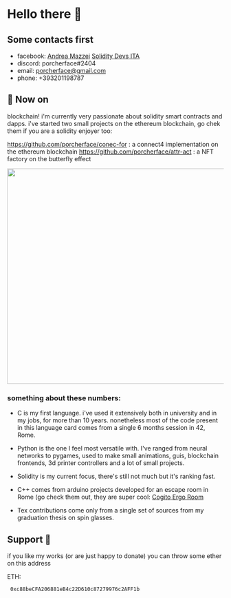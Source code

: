 # Hello there :honeybee:

## Some contacts first

- facebook: [Andrea Mazzei](https://www.facebook.com/andreariccetto)
            [Solidity Devs ITA](https://www.facebook.com/groups/2967497240197165)
- discord: porcherface#2404
- email: [porcherface@gmail.com](mailto:porcherface@gmail.com)
- phone: +393201198787

## 🔭 Now on

blockchain! i'm currently very passionate about solidity smart contracts and dapps. i've started two small projects on the ethereum blockchain, go chek them if you are a solidity enjoyer too:

  https://github.com/porcherface/conec-for : a connect4 implementation on the ethereum blockchain
  https://github.com/porcherface/attr-act  : a NFT factory on the butterfly effect

<img
     src="https://github-readme-stats.vercel.app/api/top-langs/?username=porcherface&langs_count=7" 
     width="1300" 
     height="500" />

### something about these numbers: 

- C is my first language. i've used it extensively both in university and in my jobs, for more than 10 years. nonetheless most of the code present in this language card comes from a single 6 months session in 42, Rome. 

- Python is the one I feel most versatile with. I've ranged from neural networks to pygames, used to make small animations, guis, blockchain frontends, 3d printer controllers and a lot of small projects. 

- Solidity is my current focus, there's still not much but it's ranking fast.

- C++ comes from arduino projects developed for an escape room in Rome (go check them out, they are super cool: [Cogito Ergo Room](https://cogitoergoroom.it/)

- Tex contributions come only from a single set of sources from my graduation thesis on spin glasses.

## Support :sparkling_heart:

if you like my works (or are just happy to donate) you can throw some ether on this address 
     
  ETH:   
     
     0xc88beCFA206881eB4c22D610c87279976c2AFF1b
  
